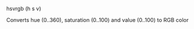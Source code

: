 <span style='color:var(--vscode-symbolIcon-methodForeground);'>hsvrgb</span> (<span style='color:var(--vscode-symbolIcon-variableForeground);'>h s v</span>) 

Converts hue (0..360), saturation (0..100) and value (0..100) to RGB color
